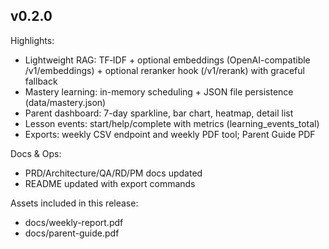 ## v0.2.0

Highlights:
- Lightweight RAG: TF‑IDF + optional embeddings (OpenAI-compatible /v1/embeddings) + optional reranker hook (/v1/rerank) with graceful fallback
- Mastery learning: in-memory scheduling + JSON file persistence (data/mastery.json)
- Parent dashboard: 7-day sparkline, bar chart, heatmap, detail list
- Lesson events: start/help/complete with metrics (learning_events_total)
- Exports: weekly CSV endpoint and weekly PDF tool; Parent Guide PDF

Docs & Ops:
- PRD/Architecture/QA/RD/PM docs updated
- README updated with export commands

Assets included in this release:
- docs/weekly-report.pdf
- docs/parent-guide.pdf

